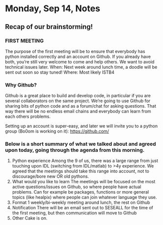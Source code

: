# Monday, Sep 14, Notes


## Recap of our brainstorming!

### FIRST MEETING
The purpose of the first meeting will be to ensure that everybody has python installed correctly and an account on Github. If you already have both, you’re still very welcome to come and help others. We want to avoid technical issues later.
When: Next week around lunch time, a doodle will be sent out soon so stay tuned!
Where: Most likely ISTB4

### Why Github?
Github is a great place to build and develop code, in particular if you are several collaborators on the same project. We’re going to use Github for sharing bits of python code and as a forum/chat for asking questions. That way there will be no endless email chains and everybody can learn from each others problems.

Setting up an account is super-easy, and later we will invite you to a python group (Bo0om is working on it):
https://github.com/

### Below is a short summary of what we talked about and agreed upon today, going through the agenda from this morning.
1. Python experience
Among the 9 of us, there was a large range from just touching upon IDL (switching from IDL/matlab) to >4y experience. We agreed that the meetings should take this range into account, not to discourage/bore new OR old pythons.
2. What would you like to learn
The meetings will be focused on the most active questions/issues on Github, so where people have actual problems. Can for example be packages, functions or more general topics (like healpix) where people can join whatever language they use.
3. Format
1 weekly/bi-weekly meeting around lunch, the rest on Github
4. Notification
There will be an email sent out to SESEALL for the time of the first meeting, but then communication will move to Github
5. Other
Cake is on.
